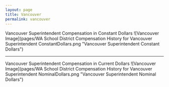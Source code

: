 ```yaml
---
layout: page
title: Vancouver
permalink: vancouver
---
```



Vancouver Superintendent Compensation in Constant Dollars
![Vancouver Image](pages/WA School District Compensation History for Vancouver Superintendent ConstantDollars.png "Vancouver Superintendent Constant Dollars")
___

Vancouver Superintendent Compensation in Current Dollars
![Vancouver Image](pages/WA School District Compensation History for Vancouver Superintendent NominalDollars.png "Vancouver Superintendent Nominal Dollars")